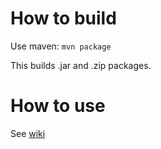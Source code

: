 # How to build

Use maven: `mvn package`

This builds .jar and .zip packages.

# How to use

See [wiki](https://bitbucket.org/hzgwpn/mtangorest.server/wiki/Home)